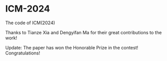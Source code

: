 # ICM-2024
The code of ICM(2024) 

Thanks to Tianze Xia and Dengyifan Ma for their great contributions to the work!

Update: The paper has won the Honorable Prize in the contest! Congratulations!
